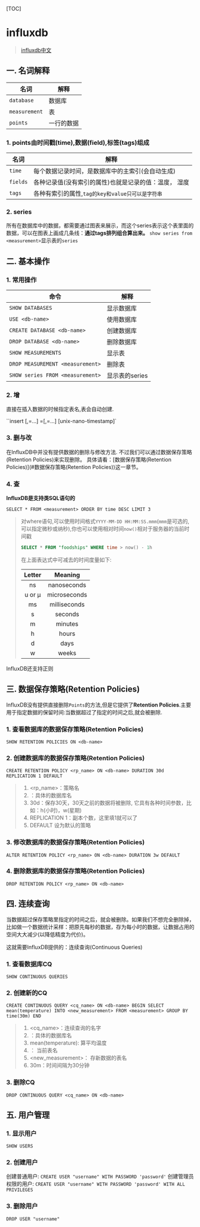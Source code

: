 [TOC]

# influxdb

> [influxdb中文](https://www.hellodemos.com/hello-influxdb/influxdb-demos.html)

## 一. 名词解释

| 名词          | 解释       |
| ------------- | ---------- |
| `database`    | 数据库     |
| `measurement` | 表         |
| `points`      | 一行的数据 |

### 1. points由时间戳(time),数据(field),标签(tags)组成

| 名词     | 解释                                                    |
| -------- | ------------------------------------------------------- |
| `time`   | 每个数据记录时间，是数据库中的主索引(会自动生成)        |
| `fields` | 各种记录值(没有索引的属性)也就是记录的值：温度， 湿度 |
| `tags`   | 各种有索引的属性,`tag的key和value只可以是字符串`                                        |

### 2. series

所有在数据库中的数据，都需要通过图表来展示，而这个series表示这个表里面的数据，可以在图表上画成几条线：**通过tags排列组合算出来。** `show series from <measurement>`显示表的`series`

## 二. 基本操作

### 1. 常用操作

| 命令                             | 解释           |
| -------------------------------- | -------------- |
| `SHOW DATABASES`                 | 显示数据库     |
| `USE <db-name>`                  | 使用数据库     |
| `CREATE DATABASE <db-name>`      | 创建数据库     |
| `DROP DATABASE <db-name>`        | 删除数据库     |
| `SHOW MEASUREMENTS`              | 显示表         |
| `DROP MEASUREMENT <measurement>` | 删除表         |
| `SHOW series FROM <measurement>` | 显示表的series |

### 2. 增

直接在插入数据的时候指定表名,表会自动创建.

``insert <measurement>[,<tag-key>=<tag-value>...] <field-key>=<field-value>[,<field2-key>=<field2-value>...] [unix-nano-timestamp]`

### 3. 删与改

在InfluxDB中并没有提供数据的删除与修改方法. 不过我们可以通过数据保存策略(Retention Policies)来实现删除。
具体请看：[数据保存策略(Retention Policies)](#数据保存策略(Retention Policies))这一章节。

### 4. 查

**InfluxDB是支持类SQL语句的**

`SELECT * FROM <measurement> ORDER BY time DESC LIMIT 3`

> 对where语句,可以使用时间格式`YYYY-MM-DD HH:MM:SS.mmm`(`mmm`是可选的,可以指定微秒或纳秒),你也可以使用相对时间`now()`相对于服务器的当前时间戳
>
> ```sql
> SELECT * FROM "foodships" WHERE time > now() - 1h
> ```
>
> 在上面表达式中可减去的时间度量如下:
>
> | Letter |   Meaning    |
> | :----: | :----------: |
> |   ns   | nanoseconds  |
> | u or µ | microseconds |
> |   ms   | milliseconds |
> |   s    |   seconds    |
> |   m    |   minutes    |
> |   h    |    hours     |
> |   d    |     days     |
> |   w    |    weeks     |

InfluxDB还支持正则

## 三. 数据保存策略(Retention Policies)

InfluxDB没有提供直接删除`Points`的方法,但是它提供了**Retention Policies**.主要用于指定数据的保留时间:当数据超过了指定的时间之后,就会被删除.

### 1. 查看数据库的数据保存策略(Retention Policies)

`SHOW RETENTION POLICIES ON <db-name>`

### 2. 创建数据库的数据保存策略(Retention Policies)

`CREATE RETENTION POLICY <rp_name> ON <db-name> DURATION 30d REPLICATION 1 DEFAULT`

> 1. <rp_name>：策略名
> 2. <db-name>：具体的数据库名
> 3. 30d：保存30天，30天之前的数据将被删除, 它具有各种时间参数，比如：h(小时)，w(星期)
> 4. REPLICATION 1：副本个数，这里填1就可以了
> 5. DEFAULT 设为默认的策略

### 3. 修改数据库的数据保存策略(Retention Policies)

`ALTER RETENTION POLICY <rp_name> ON <db-name> DURATION 3w DEFAULT`

### 4. 删除数据库的数据保存策略(Retention Policies)

`DROP RETENTION POLICY <rp_name> ON <db-name> `

## 四. 连续查询

当数据超过保存策略里指定的时间之后，就会被删除。如果我们不想完全删除掉，比如做一个数据统计采样：把原先每秒的数据，存为每小时的数据，让数据占用的空间大大减少(以降低精度为代价)。

这就需要InfluxDB提供的：连续查询(Continuous Queries)

### 1. 查看数据库CQ

`SHOW CONTINUOUS QUERIES`

### 2. 创建新的CQ

`CREATE CONTINUOUS QUERY <cq_name> ON <db-name> BEGIN SELECT mean(temperature) INTO <new_measurement> FROM <measurement> GROUP BY time(30m) END`

> 1. <cq_name>：连续查询的名字
> 2. <db-name>：具体的数据库名
> 3. mean(temperature): 算平均温度
> 4. <measurement>： 当前表名
> 5. <new_measurement>： 存新数据的表名
> 6. 30m：时间间隔为30分钟

### 3. 删除CQ

`DROP CONTINUOUS QUERY <cq_name> ON <db-name>`

## 五. 用户管理


### 1. 显示用户
`SHOW USERS`

### 2.  创建用户
 创建普通用户: `CREATE USER "username" WITH PASSWORD 'password'`
 创建管理员权限的用户: `CREATE USER "username" WITH PASSWORD 'password' WITH ALL PRIVILEGES`

### 3. 删除用户
`DROP USER "username"`






